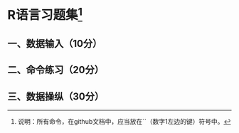 # R语言习题集[^1]
[^1]:说明：所有命令，在github文档中，应当放在``（数字1左边的键）符号中。


## 一、数据输入（10分）    
## 二、命令练习（20分）

## 三、数据操纵（30分）

